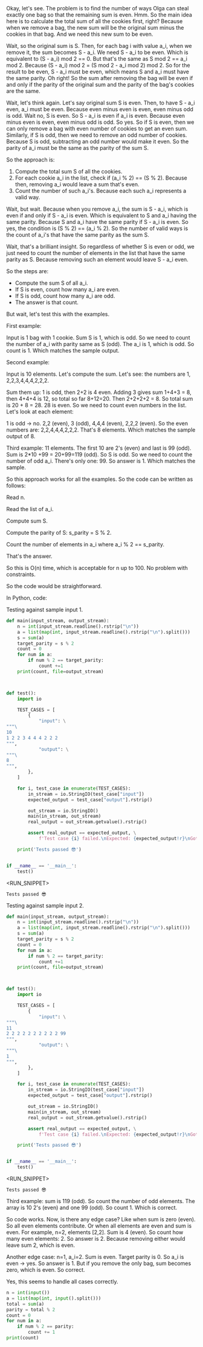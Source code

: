 <think>
Okay, let's see. The problem is to find the number of ways Olga can steal exactly one bag so that the remaining sum is even. Hmm. So the main idea here is to calculate the total sum of all the cookies first, right? Because when we remove a bag, the new sum will be the original sum minus the cookies in that bag. And we need this new sum to be even.

Wait, so the original sum is S. Then, for each bag i with value a_i, when we remove it, the sum becomes S - a_i. We need S - a_i to be even. Which is equivalent to (S - a_i) mod 2 == 0. But that's the same as S mod 2 == a_i mod 2. Because (S - a_i) mod 2 = (S mod 2 - a_i mod 2) mod 2. So for the result to be even, S - a_i must be even, which means S and a_i must have the same parity. Oh right! So the sum after removing the bag will be even if and only if the parity of the original sum and the parity of the bag's cookies are the same.

Wait, let's think again. Let's say original sum S is even. Then, to have S - a_i even, a_i must be even. Because even minus even is even, even minus odd is odd. Wait no, S is even. So S - a_i is even if a_i is even. Because even minus even is even, even minus odd is odd. So yes. So if S is even, then we can only remove a bag with even number of cookies to get an even sum. Similarly, if S is odd, then we need to remove an odd number of cookies. Because S is odd, subtracting an odd number would make it even. So the parity of a_i must be the same as the parity of the sum S.

So the approach is:

1. Compute the total sum S of all the cookies.
2. For each cookie a_i in the list, check if (a_i % 2) == (S % 2). Because then, removing a_i would leave a sum that's even.
3. Count the number of such a_i's. Because each such a_i represents a valid way.

Wait, but wait. Because when you remove a_i, the sum is S - a_i, which is even if and only if S - a_i is even. Which is equivalent to S and a_i having the same parity. Because S and a_i have the same parity if S - a_i is even. So yes, the condition is (S % 2) == (a_i % 2). So the number of valid ways is the count of a_i's that have the same parity as the sum S.

Wait, that's a brilliant insight. So regardless of whether S is even or odd, we just need to count the number of elements in the list that have the same parity as S. Because removing such an element would leave S - a_i even.

So the steps are:

- Compute the sum S of all a_i.
- If S is even, count how many a_i are even.
- If S is odd, count how many a_i are odd.
- The answer is that count.

But wait, let's test this with the examples.

First example:

Input is 1 bag with 1 cookie. Sum S is 1, which is odd. So we need to count the number of a_i with parity same as S (odd). The a_i is 1, which is odd. So count is 1. Which matches the sample output.

Second example:

Input is 10 elements. Let's compute the sum. Let's see: the numbers are 1, 2,2,3,4,4,4,2,2,2.

Sum them up: 1 is odd, then 2+2 is 4 even. Adding 3 gives sum 1+4+3 = 8, then 4+4+4 is 12, so total so far 8+12=20. Then 2+2+2+2 = 8. So total sum is 20 + 8 = 28. 28 is even. So we need to count even numbers in the list. Let's look at each element:

1 is odd → no. 2,2 (even), 3 (odd), 4,4,4 (even), 2,2,2 (even). So the even numbers are: 2,2,4,4,4,2,2,2. That's 8 elements. Which matches the sample output of 8.

Third example: 11 elements. The first 10 are 2's (even) and last is 99 (odd). Sum is 2*10 +99 = 20+99=119 (odd). So S is odd. So we need to count the number of odd a_i. There's only one: 99. So answer is 1. Which matches the sample.

So this approach works for all the examples. So the code can be written as follows:

Read n.

Read the list of a_i.

Compute sum S.

Compute the parity of S: s_parity = S % 2.

Count the number of elements in a_i where a_i % 2 == s_parity.

That's the answer.

So this is O(n) time, which is acceptable for n up to 100. No problem with constraints.

So the code would be straightforward.

In Python, code:

Testing against sample input 1.

```python
def main(input_stream, output_stream):
    n = int(input_stream.readline().rstrip("\n"))
    a = list(map(int, input_stream.readline().rstrip("\n").split()))
    s = sum(a)
    target_parity = s % 2
    count = 0
    for num in a:
        if num % 2 == target_parity:
            count +=1
    print(count, file=output_stream)



def test():
    import io

    TEST_CASES = [
        {
            "input": \
"""\
10
1 2 2 3 4 4 4 2 2 2
""",
            "output": \
"""\
8
""",
        }, 
    ]

    for i, test_case in enumerate(TEST_CASES):
        in_stream = io.StringIO(test_case["input"])
        expected_output = test_case["output"].rstrip()

        out_stream = io.StringIO()
        main(in_stream, out_stream)
        real_output = out_stream.getvalue().rstrip()

        assert real_output == expected_output, \
            f'Test case {i} failed.\nExpected: {expected_output!r}\nGot: {real_output!r}'

    print('Tests passed 😎')


if __name__ == '__main__':
    test()


```

<RUN_SNIPPET>
```output
Tests passed 😎

```

Testing against sample input 2.

```python
def main(input_stream, output_stream):
    n = int(input_stream.readline().rstrip("\n"))
    a = list(map(int, input_stream.readline().rstrip("\n").split()))
    s = sum(a)
    target_parity = s % 2
    count = 0
    for num in a:
        if num % 2 == target_parity:
            count +=1
    print(count, file=output_stream)



def test():
    import io

    TEST_CASES = [
        {
            "input": \
"""\
11
2 2 2 2 2 2 2 2 2 2 99
""",
            "output": \
"""\
1
""",
        }, 
    ]

    for i, test_case in enumerate(TEST_CASES):
        in_stream = io.StringIO(test_case["input"])
        expected_output = test_case["output"].rstrip()

        out_stream = io.StringIO()
        main(in_stream, out_stream)
        real_output = out_stream.getvalue().rstrip()

        assert real_output == expected_output, \
            f'Test case {i} failed.\nExpected: {expected_output!r}\nGot: {real_output!r}'

    print('Tests passed 😎')


if __name__ == '__main__':
    test()


```

<RUN_SNIPPET>
```output
Tests passed 😎

```

Third example: sum is 119 (odd). So count the number of odd elements. The array is 10 2's (even) and one 99 (odd). So count 1. Which is correct.

So code works. Now, is there any edge case? Like when sum is zero (even). So all even elements contribute. Or when all elements are even and sum is even. For example, n=2, elements [2,2]. Sum is 4 (even). So count how many even elements: 2. So answer is 2. Because removing either would leave sum 2, which is even.

Another edge case: n=1, a_i=2. Sum is even. Target parity is 0. So a_i is even → yes. So answer is 1. But if you remove the only bag, sum becomes zero, which is even. So correct.

Yes, this seems to handle all cases correctly.
</think>

```python
n = int(input())
a = list(map(int, input().split()))
total = sum(a)
parity = total % 2
count = 0
for num in a:
    if num % 2 == parity:
        count += 1
print(count)
```
